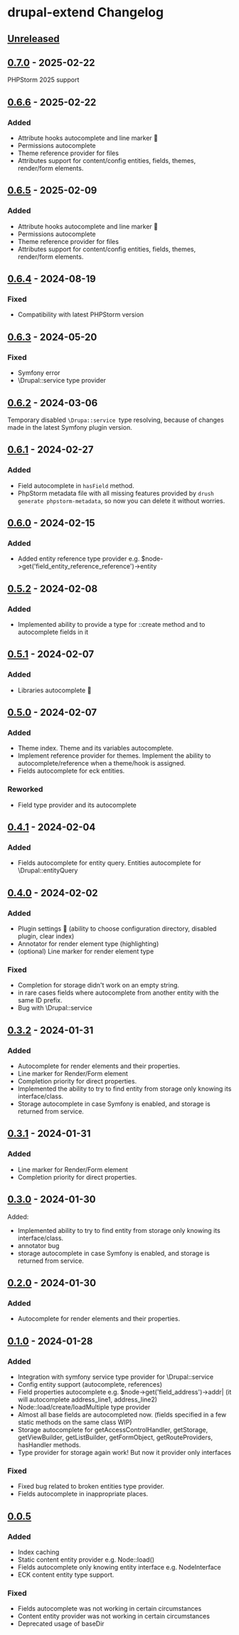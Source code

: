 <!-- Keep a Changelog guide -> https://keepachangelog.com -->

# drupal-extend Changelog

## [Unreleased]

## [0.7.0] - 2025-02-22

PHPStorm 2025 support

## [0.6.6] - 2025-02-22

### Added

- Attribute hooks autocomplete and line marker 🕺
- Permissions autocomplete
- Theme reference provider for files
- Attributes support for content/config entities, fields, themes, render/form elements.

## [0.6.5] - 2025-02-09

### Added

- Attribute hooks autocomplete and line marker 🕺
- Permissions autocomplete
- Theme reference provider for files
- Attributes support for content/config entities, fields, themes, render/form elements.

## [0.6.4] - 2024-08-19

### Fixed

- Compatibility with latest PHPStorm version

## [0.6.3] - 2024-05-20

### Fixed

- Symfony error
- \Drupal::service type provider

## [0.6.2] - 2024-03-06

Temporary disabled `\Drupa::service `type resolving, because of changes made in the latest Symfony plugin version.

## [0.6.1] - 2024-02-27

### Added

- Field autocomplete in `hasField` method.
- PhpStorm metadata file with all missing features provided by `drush generate phpstorm-metadata`, so now you can delete it without worries.

## [0.6.0] - 2024-02-15

### Added

- Added entity reference type provider e.g. $node->get('field_entity_reference_reference')->entity

## [0.5.2] - 2024-02-08

### Added

- Implemented ability to provide a type for ::create method and to autocomplete fields in it

## [0.5.1] - 2024-02-07

### Added

- Libraries autocomplete 🕺

## [0.5.0] - 2024-02-07

### Added

- Theme index. Theme and its variables autocomplete.
- Implement reference provider for themes. Implement the ability to autocomplete/reference when a theme/hook is assigned.
- Fields autocomplete for eck entities.

### Reworked

- Field type provider and its autocomplete

## [0.4.1] - 2024-02-04

### Added

- Fields autocomplete for entity query. Entities autocomplete for \Drupal::entityQuery

## [0.4.0] - 2024-02-02

### Added

- Plugin settings 🎉 (ability to choose configuration directory, disabled plugin, clear index) 
- Annotator for render element type (highlighting) 
- (optional) Line marker for render element type

### Fixed

- Completion for storage didn't work on an empty string.
- in rare cases fields where autocomplete from another entity with the same ID prefix.
- Bug with \Drupal::service

## [0.3.2] - 2024-01-31

### Added

- Autocomplete for render elements and their properties.
- Line marker for Render/Form element
- Completion priority for direct properties.
- Implemented the ability to try to find entity from storage only knowing its interface/class.
- Storage autocomplete in case Symfony is enabled, and storage is returned from service.

## [0.3.1] - 2024-01-31

### Added

- Line marker for Render/Form element
- Completion priority for direct properties.

## [0.3.0] - 2024-01-30

Added:

- Implemented ability to try to find entity from storage only knowing its interface/class.
- annotator bug
- storage autocomplete in case Symfony is enabled, and storage is returned from service.

## [0.2.0] - 2024-01-30

### Added

- Autocomplete for render elements and their properties.

## [0.1.0] - 2024-01-28

### Added

- Integration with symfony service type provider for \Drupal::service
- Config entity support (autocomplete, references)
- Field properties autocomplete e.g. $node->get('field_address')->addr| (it will autocomplete address_line1, address_line2)
- Node::load/create/loadMultiple type provider
- Almost all base fields are autocompleted now. (fields specified in a few static methods on the same class WIP)
- Storage autocomplete for getAccessControlHandler, getStorage, getViewBuilder, getListBuilder, getFormObject, getRouteProviders, hasHandler methods.
- Type provider for storage again work! But now it provider only interfaces

### Fixed

- Fixed bug related to broken entities type provider.
- Fields autocomplete in inappropriate places.

## [0.0.5]

### Added

- Index caching
- Static content entity provider e.g. Node::load()
- Fields autocomplete only knowing entity interface e.g. NodeInterface
- ECK content entity type support.

### Fixed

- Fields autocomplete was not working in certain circumstances
- Content entity provider was not working in certain circumstances
- Deprecated usage of baseDir

[Unreleased]: https://github.com/nvelychenko/drupal-extend/compare/v0.7.0...HEAD
[0.7.0]: https://github.com/nvelychenko/drupal-extend/compare/v0.6.6...v0.7.0
[0.6.6]: https://github.com/nvelychenko/drupal-extend/compare/v0.6.5...v0.6.6
[0.6.5]: https://github.com/nvelychenko/drupal-extend/compare/v0.6.4...v0.6.5
[0.6.4]: https://github.com/nvelychenko/drupal-extend/compare/v0.6.3...v0.6.4
[0.6.3]: https://github.com/nvelychenko/drupal-extend/compare/v0.6.2...v0.6.3
[0.6.2]: https://github.com/nvelychenko/drupal-extend/compare/v0.6.1...v0.6.2
[0.6.1]: https://github.com/nvelychenko/drupal-extend/compare/v0.6.0...v0.6.1
[0.6.0]: https://github.com/nvelychenko/drupal-extend/compare/v0.5.2...v0.6.0
[0.5.2]: https://github.com/nvelychenko/drupal-extend/compare/v0.5.1...v0.5.2
[0.5.1]: https://github.com/nvelychenko/drupal-extend/compare/v0.5.0...v0.5.1
[0.5.0]: https://github.com/nvelychenko/drupal-extend/compare/v0.4.1...v0.5.0
[0.4.1]: https://github.com/nvelychenko/drupal-extend/compare/v0.4.0...v0.4.1
[0.4.0]: https://github.com/nvelychenko/drupal-extend/compare/v0.3.2...v0.4.0
[0.3.2]: https://github.com/nvelychenko/drupal-extend/compare/v0.3.1...v0.3.2
[0.3.1]: https://github.com/nvelychenko/drupal-extend/compare/v0.3.0...v0.3.1
[0.3.0]: https://github.com/nvelychenko/drupal-extend/compare/v0.2.0...v0.3.0
[0.2.0]: https://github.com/nvelychenko/drupal-extend/compare/v0.1.0...v0.2.0
[0.1.0]: https://github.com/nvelychenko/drupal-extend/compare/v0.0.5...v0.1.0
[0.0.5]: https://github.com/nvelychenko/drupal-extend/commits/v0.0.5

